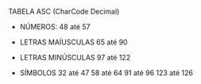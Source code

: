 TABELA ASC (CharCode Decimal)

- NÚMEROS:
48 até 57

- LETRAS MAÍUSCULAS
65 até 90

- LETRAS MINÚSCULAS
97 até 122

- SÍMBOLOS
32 até 47
58 até 64
91 até 96
123 até 126